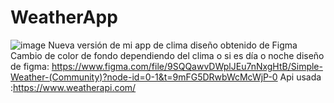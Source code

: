 # WeatherApp

![image](https://user-images.githubusercontent.com/56416438/230522037-251c3c75-9efb-43e4-8fff-56584dd6ab52.png)
Nueva versión de mi app de clima diseño obtenido de Figma 
Cambio de color de fondo dependiendo del clima o si es día o noche
diseño de figma: https://www.figma.com/file/9SQQawvDWplJEu7nNxgHtB/Simple-Weather-(Community)?node-id=0-1&t=9mFG5DRwbWcMcWjP-0
Api usada :https://www.weatherapi.com/
